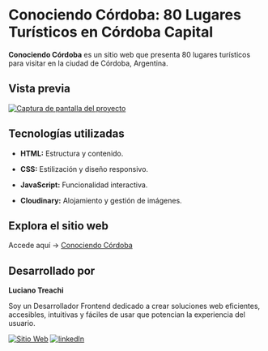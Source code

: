 # Conociendo Córdoba: 80 Lugares Turísticos en Córdoba Capital

**Conociendo Córdoba** es un sitio web que presenta 80 lugares turísticos para visitar en la ciudad de Córdoba, Argentina.

## Vista previa

[![Captura de pantalla del proyecto](https://i.postimg.cc/g2hWXkq0/website.jpg)](https://postimg.cc/dhJXgFfM)

## Tecnologías utilizadas

- **HTML:** Estructura y contenido.

- **CSS:** Estilización y diseño responsivo.

- **JavaScript:** Funcionalidad interactiva.

- **Cloudinary:** Alojamiento y gestión de imágenes.

## Explora el sitio web

Accede aquí → [Conociendo Córdoba](https://conociendocordoba.netlify.app/)

## Desarrollado por

**Luciano Treachi**

Soy un Desarrollador Frontend dedicado a crear soluciones web eficientes, accesibles, intuitivas y fáciles de usar que potencian la experiencia del usuario.

[![Sitio Web](https://img.shields.io/badge/Sitio_Web-black?style=for-the-badge&logoColor=white)](https://lucianotreachi.website/)
[![linkedIn](https://img.shields.io/badge/LinkedIn-0077B5?style=for-the-badge&logoColor=white)](https://www.linkedin.com/in/luciano-treachi/)
